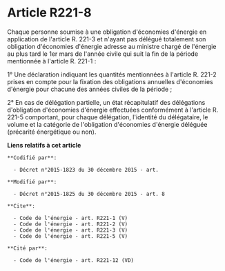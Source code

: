 # Article R221-8

Chaque personne soumise à une obligation d'économies d'énergie en application de l'article R. 221-3 et n'ayant pas délégué
totalement son obligation d'économies d'énergie adresse au ministre chargé de l'énergie au plus tard le 1er mars de l'année
civile qui suit la fin de la période mentionnée à l'article R. 221-1 : 

1° Une déclaration indiquant les quantités mentionnées à l'article R. 221-2 prises en compte pour la fixation des obligations
annuelles d'économies d'énergie pour chacune des années civiles de la période ; 

2° En cas de délégation partielle, un état récapitulatif des délégations d'obligation d'économies d'énergie effectuées
conformément à l'article R. 221-5 comportant, pour chaque délégation, l'identité du délégataire, le volume et la catégorie de
l'obligation d'économies d'énergie déléguée (précarité énergétique ou non).

**Liens relatifs à cet article**

	**Codifié par**:

	  - Décret n°2015-1823 du 30 décembre 2015 - art.

	**Modifié par**:

	  - Décret n°2015-1825 du 30 décembre 2015 - art. 8

	**Cite**:

	  - Code de l'énergie - art. R221-1 (V)
	  - Code de l'énergie - art. R221-2 (V)
	  - Code de l'énergie - art. R221-3 (V)
	  - Code de l'énergie - art. R221-5 (V)

	**Cité par**:

	  - Code de l'énergie - art. R221-12 (VD)
